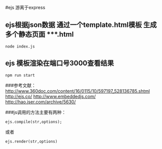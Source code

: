 
#ejs 游离于express 

## ejs根据json数据 通过一个template.html模板 生成 多个静态页面 ***.html
~~~
node index.js
~~~

## ejs 模板渲染在端口号3000查看结果
~~~
npm run start
~~~

###参考文献：
http://www.360doc.com/content/16/0115/10/597197_528136785.shtml
http://ejs.co/
http://www.embeddedjs.com/
http://hao.jser.com/archive/5630/

###js调用的方法主要有两种：
~~~
ejs.compile(str,options);
~~~
或者
~~~
ejs.render(str,options)
~~~